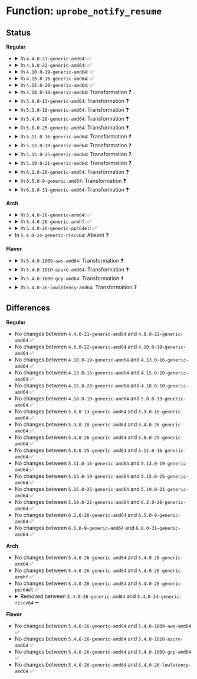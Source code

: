 # Function: <code>uprobe_notify_resume</code>

## Status
<b>Regular</b>
<ul>
<li>
<details>
<summary>In <code>4.4.0-21-generic-amd64</code>: ✅</summary>

```c
void uprobe_notify_resume(struct pt_regs * regs)
```

```json
{
  "name": "uprobe_notify_resume",
  "collision_type": "Unique Global",
  "inline_type": "No",
  "funcs": [
    {
      "addr": 18446744071580453776,
      "name": "uprobe_notify_resume",
      "external": true,
      "loc": "kernel/events/uprobes.c:1961",
      "file": "kernel/events/uprobes.c",
      "inline": "seen, unknown",
      "caller_inline": [],
      "caller_func": [
        "arch/x86/entry/common.c:exit_to_usermode_loop"
      ]
    }
  ],
  "symbols": [
    {
      "addr": 18446744071580453776,
      "name": "uprobe_notify_resume",
      "section": ".text",
      "bind": "STB_GLOBAL",
      "size": 2744
    }
  ]
}
```
</details>
</li>
<li>
<details>
<summary>In <code>4.8.0-22-generic-amd64</code>: ✅</summary>

```c
void uprobe_notify_resume(struct pt_regs * regs)
```

```json
{
  "name": "uprobe_notify_resume",
  "collision_type": "Unique Global",
  "inline_type": "No",
  "funcs": [
    {
      "addr": 18446744071580529248,
      "name": "uprobe_notify_resume",
      "external": true,
      "loc": "kernel/events/uprobes.c:1972",
      "file": "kernel/events/uprobes.c",
      "inline": "seen, unknown",
      "caller_inline": [],
      "caller_func": [
        "arch/x86/entry/common.c:exit_to_usermode_loop"
      ]
    }
  ],
  "symbols": [
    {
      "addr": 18446744071580529248,
      "name": "uprobe_notify_resume",
      "section": ".text",
      "bind": "STB_GLOBAL",
      "size": 2756
    }
  ]
}
```
</details>
</li>
<li>
<details>
<summary>In <code>4.10.0-19-generic-amd64</code>: ✅</summary>

```c
void uprobe_notify_resume(struct pt_regs * regs)
```

```json
{
  "name": "uprobe_notify_resume",
  "collision_type": "Unique Global",
  "inline_type": "No",
  "funcs": [
    {
      "addr": 18446744071580593248,
      "name": "uprobe_notify_resume",
      "external": true,
      "loc": "kernel/events/uprobes.c:1974",
      "file": "kernel/events/uprobes.c",
      "inline": "seen, unknown",
      "caller_inline": [],
      "caller_func": [
        "arch/x86/entry/common.c:exit_to_usermode_loop"
      ]
    }
  ],
  "symbols": [
    {
      "addr": 18446744071580593248,
      "name": "uprobe_notify_resume",
      "section": ".text",
      "bind": "STB_GLOBAL",
      "size": 2742
    }
  ]
}
```
</details>
</li>
<li>
<details>
<summary>In <code>4.13.0-16-generic-amd64</code>: ✅</summary>

```c
void uprobe_notify_resume(struct pt_regs * regs)
```

```json
{
  "name": "uprobe_notify_resume",
  "collision_type": "Unique Global",
  "inline_type": "No",
  "funcs": [
    {
      "addr": 18446744071580623232,
      "name": "uprobe_notify_resume",
      "external": true,
      "loc": "kernel/events/uprobes.c:1980",
      "file": "kernel/events/uprobes.c",
      "inline": "seen, unknown",
      "caller_inline": [],
      "caller_func": [
        "arch/x86/entry/common.c:exit_to_usermode_loop"
      ]
    }
  ],
  "symbols": [
    {
      "addr": 18446744071580623232,
      "name": "uprobe_notify_resume",
      "section": ".text",
      "bind": "STB_GLOBAL",
      "size": 2566
    }
  ]
}
```
</details>
</li>
<li>
<details>
<summary>In <code>4.15.0-20-generic-amd64</code>: ✅</summary>

```c
void uprobe_notify_resume(struct pt_regs * regs)
```

```json
{
  "name": "uprobe_notify_resume",
  "collision_type": "Unique Global",
  "inline_type": "No",
  "funcs": [
    {
      "addr": 18446744071580704144,
      "name": "uprobe_notify_resume",
      "external": true,
      "loc": "kernel/events/uprobes.c:1980",
      "file": "kernel/events/uprobes.c",
      "inline": "seen, unknown",
      "caller_inline": [],
      "caller_func": [
        "arch/x86/entry/common.c:exit_to_usermode_loop"
      ]
    }
  ],
  "symbols": [
    {
      "addr": 18446744071580704144,
      "name": "uprobe_notify_resume",
      "section": ".text",
      "bind": "STB_GLOBAL",
      "size": 2626
    }
  ]
}
```
</details>
</li>
<li>
<details>
<summary>In <code>4.18.0-10-generic-amd64</code>: Transformation ❓</summary>

```c
void uprobe_notify_resume(struct pt_regs * regs)
```

```json
{
  "name": "uprobe_notify_resume",
  "collision_type": "Unique Global",
  "inline_type": "No",
  "funcs": [
    {
      "addr": 0,
      "name": "uprobe_notify_resume",
      "external": true,
      "loc": "kernel/events/uprobes.c:1980",
      "file": "kernel/events/uprobes.c",
      "inline": "seen, unknown",
      "caller_inline": [],
      "caller_func": [
        "arch/x86/entry/common.c:exit_to_usermode_loop"
      ]
    }
  ],
  "symbols": [
    {
      "addr": 18446744071580839254,
      "name": "uprobe_notify_resume.cold.36",
      "section": ".text",
      "bind": "STB_LOCAL",
      "size": 131
    },
    {
      "addr": 18446744071580836464,
      "name": "uprobe_notify_resume",
      "section": ".text",
      "bind": "STB_GLOBAL",
      "size": 2539
    }
  ]
}
```
</details>
</li>
<li>
<details>
<summary>In <code>5.0.0-13-generic-amd64</code>: Transformation ❓</summary>

```c
void uprobe_notify_resume(struct pt_regs * regs)
```

```json
{
  "name": "uprobe_notify_resume",
  "collision_type": "Unique Global",
  "inline_type": "No",
  "funcs": [
    {
      "addr": 0,
      "name": "uprobe_notify_resume",
      "external": true,
      "loc": "kernel/events/uprobes.c:2258",
      "file": "kernel/events/uprobes.c",
      "inline": "seen, unknown",
      "caller_inline": [],
      "caller_func": [
        "arch/x86/entry/common.c:exit_to_usermode_loop"
      ]
    }
  ],
  "symbols": [
    {
      "addr": 18446744071580907923,
      "name": "uprobe_notify_resume.cold.44",
      "section": ".text",
      "bind": "STB_LOCAL",
      "size": 121
    },
    {
      "addr": 18446744071580904896,
      "name": "uprobe_notify_resume",
      "section": ".text",
      "bind": "STB_GLOBAL",
      "size": 2551
    }
  ]
}
```
</details>
</li>
<li>
<details>
<summary>In <code>5.3.0-18-generic-amd64</code>: Transformation ❓</summary>

```c
void uprobe_notify_resume(struct pt_regs * regs)
```

```json
{
  "name": "uprobe_notify_resume",
  "collision_type": "Unique Global",
  "inline_type": "No",
  "funcs": [
    {
      "addr": 0,
      "name": "uprobe_notify_resume",
      "external": true,
      "loc": "kernel/events/uprobes.c:2246",
      "file": "kernel/events/uprobes.c",
      "inline": "seen, unknown",
      "caller_inline": [],
      "caller_func": [
        "arch/x86/entry/common.c:exit_to_usermode_loop"
      ]
    }
  ],
  "symbols": [
    {
      "addr": 18446744071581005875,
      "name": "uprobe_notify_resume.cold",
      "section": ".text",
      "bind": "STB_LOCAL",
      "size": 27
    },
    {
      "addr": 18446744071581004928,
      "name": "uprobe_notify_resume",
      "section": ".text",
      "bind": "STB_GLOBAL",
      "size": 229
    }
  ]
}
```
</details>
</li>
<li>
<details>
<summary>In <code>5.4.0-26-generic-amd64</code>: Transformation ❓</summary>

```c
void uprobe_notify_resume(struct pt_regs * regs)
```

```json
{
  "name": "uprobe_notify_resume",
  "collision_type": "Unique Global",
  "inline_type": "No",
  "funcs": [
    {
      "addr": 0,
      "name": "uprobe_notify_resume",
      "external": true,
      "loc": "kernel/events/uprobes.c:2298",
      "file": "kernel/events/uprobes.c",
      "inline": "seen, unknown",
      "caller_inline": [],
      "caller_func": [
        "arch/x86/entry/common.c:exit_to_usermode_loop"
      ]
    }
  ],
  "symbols": [
    {
      "addr": 18446744071581060707,
      "name": "uprobe_notify_resume.cold",
      "section": ".text",
      "bind": "STB_LOCAL",
      "size": 27
    },
    {
      "addr": 18446744071581059888,
      "name": "uprobe_notify_resume",
      "section": ".text",
      "bind": "STB_GLOBAL",
      "size": 229
    }
  ]
}
```
</details>
</li>
<li>
<details>
<summary>In <code>5.8.0-25-generic-amd64</code>: Transformation ❓</summary>

```c
void uprobe_notify_resume(struct pt_regs * regs)
```

```json
{
  "name": "uprobe_notify_resume",
  "collision_type": "Unique Global",
  "inline_type": "No",
  "funcs": [
    {
      "addr": 0,
      "name": "uprobe_notify_resume",
      "external": true,
      "loc": "kernel/events/uprobes.c:2300",
      "file": "kernel/events/uprobes.c",
      "inline": "seen, unknown",
      "caller_inline": [],
      "caller_func": [
        "arch/x86/entry/common.c:exit_to_usermode_loop"
      ]
    }
  ],
  "symbols": [
    {
      "addr": 18446744071581241825,
      "name": "uprobe_notify_resume.cold",
      "section": ".text",
      "bind": "STB_LOCAL",
      "size": 27
    },
    {
      "addr": 18446744071581241024,
      "name": "uprobe_notify_resume",
      "section": ".text",
      "bind": "STB_GLOBAL",
      "size": 229
    }
  ]
}
```
</details>
</li>
<li>
<details>
<summary>In <code>5.11.0-16-generic-amd64</code>: Transformation ❓</summary>

```c
void uprobe_notify_resume(struct pt_regs * regs)
```

```json
{
  "name": "uprobe_notify_resume",
  "collision_type": "Unique Global",
  "inline_type": "No",
  "funcs": [
    {
      "addr": 0,
      "name": "uprobe_notify_resume",
      "external": true,
      "loc": "kernel/events/uprobes.c:2300",
      "file": "kernel/events/uprobes.c",
      "inline": "seen, unknown",
      "caller_inline": [],
      "caller_func": [
        "kernel/entry/common.c:exit_to_user_mode_loop"
      ]
    }
  ],
  "symbols": [
    {
      "addr": 18446744071591323932,
      "name": "uprobe_notify_resume.cold",
      "section": ".text",
      "bind": "STB_LOCAL",
      "size": 27
    },
    {
      "addr": 18446744071581283792,
      "name": "uprobe_notify_resume",
      "section": ".text",
      "bind": "STB_GLOBAL",
      "size": 229
    }
  ]
}
```
</details>
</li>
<li>
<details>
<summary>In <code>5.13.0-19-generic-amd64</code>: Transformation ❓</summary>

```c
void uprobe_notify_resume(struct pt_regs * regs)
```

```json
{
  "name": "uprobe_notify_resume",
  "collision_type": "Unique Global",
  "inline_type": "No",
  "funcs": [
    {
      "addr": 0,
      "name": "uprobe_notify_resume",
      "external": true,
      "loc": "kernel/events/uprobes.c:2298",
      "file": "kernel/events/uprobes.c",
      "inline": "seen, unknown",
      "caller_inline": [],
      "caller_func": [
        "kernel/entry/common.c:exit_to_user_mode_loop"
      ]
    }
  ],
  "symbols": [
    {
      "addr": 18446744071591265821,
      "name": "uprobe_notify_resume.cold",
      "section": ".text",
      "bind": "STB_LOCAL",
      "size": 27
    },
    {
      "addr": 18446744071581301744,
      "name": "uprobe_notify_resume",
      "section": ".text",
      "bind": "STB_GLOBAL",
      "size": 229
    }
  ]
}
```
</details>
</li>
<li>
<details>
<summary>In <code>5.15.0-25-generic-amd64</code>: Transformation ❓</summary>

```c
void uprobe_notify_resume(struct pt_regs * regs)
```

```json
{
  "name": "uprobe_notify_resume",
  "collision_type": "Unique Global",
  "inline_type": "No",
  "funcs": [
    {
      "addr": 0,
      "name": "uprobe_notify_resume",
      "external": true,
      "loc": "kernel/events/uprobes.c:2299",
      "file": "kernel/events/uprobes.c",
      "inline": "seen, unknown",
      "caller_inline": [],
      "caller_func": [
        "kernel/entry/common.c:exit_to_user_mode_loop"
      ]
    }
  ],
  "symbols": [
    {
      "addr": 18446744071592188713,
      "name": "uprobe_notify_resume.cold",
      "section": ".text",
      "bind": "STB_LOCAL",
      "size": 75
    },
    {
      "addr": 18446744071581545680,
      "name": "uprobe_notify_resume",
      "section": ".text",
      "bind": "STB_GLOBAL",
      "size": 893
    }
  ]
}
```
</details>
</li>
<li>
<details>
<summary>In <code>5.19.0-21-generic-amd64</code>: Transformation ❓</summary>

```c
void uprobe_notify_resume(struct pt_regs * regs)
```

```json
{
  "name": "uprobe_notify_resume",
  "collision_type": "Unique Global",
  "inline_type": "No",
  "funcs": [
    {
      "addr": 0,
      "name": "uprobe_notify_resume",
      "external": true,
      "loc": "kernel/events/uprobes.c:2294",
      "file": "kernel/events/uprobes.c",
      "inline": "seen, unknown",
      "caller_inline": [],
      "caller_func": [
        "kernel/entry/common.c:exit_to_user_mode_loop"
      ]
    }
  ],
  "symbols": [
    {
      "addr": 18446744071593963811,
      "name": "uprobe_notify_resume.cold",
      "section": ".text",
      "bind": "STB_LOCAL",
      "size": 74
    },
    {
      "addr": 18446744071581896608,
      "name": "uprobe_notify_resume",
      "section": ".text",
      "bind": "STB_GLOBAL",
      "size": 873
    }
  ]
}
```
</details>
</li>
<li>
<details>
<summary>In <code>6.2.0-20-generic-amd64</code>: Transformation ❓</summary>

```c
void uprobe_notify_resume(struct pt_regs * regs)
```

```json
{
  "name": "uprobe_notify_resume",
  "collision_type": "Unique Global",
  "inline_type": "No",
  "funcs": [
    {
      "addr": 0,
      "name": "uprobe_notify_resume",
      "external": true,
      "loc": "kernel/events/uprobes.c:2299",
      "file": "kernel/events/uprobes.c",
      "inline": "seen, unknown",
      "caller_inline": [],
      "caller_func": [
        "kernel/entry/common.c:exit_to_user_mode_loop"
      ]
    }
  ],
  "symbols": [
    {
      "addr": 18446744071596023501,
      "name": "uprobe_notify_resume.cold",
      "section": ".text",
      "bind": "STB_LOCAL",
      "size": 21
    },
    {
      "addr": 18446744071582329696,
      "name": "uprobe_notify_resume",
      "section": ".text",
      "bind": "STB_GLOBAL",
      "size": 1256
    }
  ]
}
```
</details>
</li>
<li>
<details>
<summary>In <code>6.5.0-9-generic-amd64</code>: Transformation ❓</summary>

```c
void uprobe_notify_resume(struct pt_regs * regs)
```

```json
{
  "name": "uprobe_notify_resume",
  "collision_type": "Unique Global",
  "inline_type": "No",
  "funcs": [
    {
      "addr": 0,
      "name": "uprobe_notify_resume",
      "external": true,
      "loc": "kernel/events/uprobes.c:2295",
      "file": "kernel/events/uprobes.c",
      "inline": "seen, unknown",
      "caller_inline": [],
      "caller_func": [
        "kernel/entry/common.c:exit_to_user_mode_loop"
      ]
    }
  ],
  "symbols": [
    {
      "addr": 18446744071596545639,
      "name": "uprobe_notify_resume.cold",
      "section": ".text",
      "bind": "STB_LOCAL",
      "size": 21
    },
    {
      "addr": 18446744071582530928,
      "name": "uprobe_notify_resume",
      "section": ".text",
      "bind": "STB_GLOBAL",
      "size": 1243
    }
  ]
}
```
</details>
</li>
<li>
<details>
<summary>In <code>6.8.0-31-generic-amd64</code>: Transformation ❓</summary>

```c
void uprobe_notify_resume(struct pt_regs * regs)
```

```json
{
  "name": "uprobe_notify_resume",
  "collision_type": "Unique Global",
  "inline_type": "No",
  "funcs": [
    {
      "addr": 0,
      "name": "uprobe_notify_resume",
      "external": true,
      "loc": "kernel/events/uprobes.c:2295",
      "file": "kernel/events/uprobes.c",
      "inline": "seen, unknown",
      "caller_inline": [],
      "caller_func": [
        "kernel/entry/common.c:irqentry_exit_to_user_mode",
        "kernel/entry/common.c:syscall_exit_to_user_mode",
        "kernel/entry/common.c:syscall_exit_to_user_mode_work"
      ]
    }
  ],
  "symbols": [
    {
      "addr": 18446744071597449418,
      "name": "uprobe_notify_resume.cold",
      "section": ".text",
      "bind": "STB_LOCAL",
      "size": 21
    },
    {
      "addr": 18446744071582699968,
      "name": "uprobe_notify_resume",
      "section": ".text",
      "bind": "STB_GLOBAL",
      "size": 1177
    }
  ]
}
```
</details>
</li>
</ul>
<b>Arch</b>
<ul>
<li>
<details>
<summary>In <code>5.4.0-26-generic-arm64</code>: ✅</summary>

```c
void uprobe_notify_resume(struct pt_regs * regs)
```

```json
{
  "name": "uprobe_notify_resume",
  "collision_type": "Unique Global",
  "inline_type": "No",
  "funcs": [
    {
      "addr": 18446603336492416856,
      "name": "uprobe_notify_resume",
      "external": true,
      "loc": "kernel/events/uprobes.c:2298",
      "file": "kernel/events/uprobes.c",
      "inline": "seen, unknown",
      "caller_inline": [],
      "caller_func": [
        "arch/arm64/kernel/signal.c:do_notify_resume"
      ]
    }
  ],
  "symbols": [
    {
      "addr": 18446603336492416856,
      "name": "uprobe_notify_resume",
      "section": ".text",
      "bind": "STB_GLOBAL",
      "size": 1548
    }
  ]
}
```
</details>
</li>
<li>
<details>
<summary>In <code>5.4.0-26-generic-armhf</code>: ✅</summary>

```c
void uprobe_notify_resume(struct pt_regs * regs)
```

```json
{
  "name": "uprobe_notify_resume",
  "collision_type": "Unique Global",
  "inline_type": "No",
  "funcs": [
    {
      "addr": 3226301868,
      "name": "uprobe_notify_resume",
      "external": true,
      "loc": "kernel/events/uprobes.c:2298",
      "file": "kernel/events/uprobes.c",
      "inline": "seen, unknown",
      "caller_inline": [],
      "caller_func": [
        "arch/arm/kernel/signal.c:do_work_pending"
      ]
    }
  ],
  "symbols": [
    {
      "addr": 3226301868,
      "name": "uprobe_notify_resume",
      "section": ".text",
      "bind": "STB_GLOBAL",
      "size": 360
    }
  ]
}
```
</details>
</li>
<li>
<details>
<summary>In <code>5.4.0-26-generic-ppc64el</code>: ✅</summary>

```c
void uprobe_notify_resume(struct pt_regs * regs)
```

```json
{
  "name": "uprobe_notify_resume",
  "collision_type": "Unique Global",
  "inline_type": "No",
  "funcs": [
    {
      "addr": 13835058055285685776,
      "name": "uprobe_notify_resume",
      "external": true,
      "loc": "kernel/events/uprobes.c:2298",
      "file": "kernel/events/uprobes.c",
      "inline": "seen, unknown",
      "caller_inline": [],
      "caller_func": [
        "arch/powerpc/kernel/signal.c:do_notify_resume"
      ]
    }
  ],
  "symbols": [
    {
      "addr": 13835058055285685776,
      "name": "uprobe_notify_resume",
      "section": ".text",
      "bind": "STB_GLOBAL",
      "size": 408
    }
  ]
}
```
</details>
</li>
<li>
In <code>5.4.0-24-generic-riscv64</code>: Absent ❓
</li>
</ul>
<b>Flavor</b>
<ul>
<li>
<details>
<summary>In <code>5.4.0-1009-aws-amd64</code>: Transformation ❓</summary>

```c
void uprobe_notify_resume(struct pt_regs * regs)
```

```json
{
  "name": "uprobe_notify_resume",
  "collision_type": "Unique Global",
  "inline_type": "No",
  "funcs": [
    {
      "addr": 0,
      "name": "uprobe_notify_resume",
      "external": true,
      "loc": "kernel/events/uprobes.c:2298",
      "file": "kernel/events/uprobes.c",
      "inline": "seen, unknown",
      "caller_inline": [],
      "caller_func": [
        "arch/x86/entry/common.c:exit_to_usermode_loop"
      ]
    }
  ],
  "symbols": [
    {
      "addr": 18446744071581029555,
      "name": "uprobe_notify_resume.cold",
      "section": ".text",
      "bind": "STB_LOCAL",
      "size": 27
    },
    {
      "addr": 18446744071581028736,
      "name": "uprobe_notify_resume",
      "section": ".text",
      "bind": "STB_GLOBAL",
      "size": 229
    }
  ]
}
```
</details>
</li>
<li>
<details>
<summary>In <code>5.4.0-1010-azure-amd64</code>: Transformation ❓</summary>

```c
void uprobe_notify_resume(struct pt_regs * regs)
```

```json
{
  "name": "uprobe_notify_resume",
  "collision_type": "Unique Global",
  "inline_type": "No",
  "funcs": [
    {
      "addr": 0,
      "name": "uprobe_notify_resume",
      "external": true,
      "loc": "kernel/events/uprobes.c:2298",
      "file": "kernel/events/uprobes.c",
      "inline": "seen, unknown",
      "caller_inline": [],
      "caller_func": [
        "arch/x86/entry/common.c:exit_to_usermode_loop"
      ]
    }
  ],
  "symbols": [
    {
      "addr": 18446744071580975635,
      "name": "uprobe_notify_resume.cold",
      "section": ".text",
      "bind": "STB_LOCAL",
      "size": 27
    },
    {
      "addr": 18446744071580974832,
      "name": "uprobe_notify_resume",
      "section": ".text",
      "bind": "STB_GLOBAL",
      "size": 220
    }
  ]
}
```
</details>
</li>
<li>
<details>
<summary>In <code>5.4.0-1009-gcp-amd64</code>: Transformation ❓</summary>

```c
void uprobe_notify_resume(struct pt_regs * regs)
```

```json
{
  "name": "uprobe_notify_resume",
  "collision_type": "Unique Global",
  "inline_type": "No",
  "funcs": [
    {
      "addr": 0,
      "name": "uprobe_notify_resume",
      "external": true,
      "loc": "kernel/events/uprobes.c:2298",
      "file": "kernel/events/uprobes.c",
      "inline": "seen, unknown",
      "caller_inline": [],
      "caller_func": [
        "arch/x86/entry/common.c:exit_to_usermode_loop"
      ]
    }
  ],
  "symbols": [
    {
      "addr": 18446744071581020755,
      "name": "uprobe_notify_resume.cold",
      "section": ".text",
      "bind": "STB_LOCAL",
      "size": 27
    },
    {
      "addr": 18446744071581019936,
      "name": "uprobe_notify_resume",
      "section": ".text",
      "bind": "STB_GLOBAL",
      "size": 229
    }
  ]
}
```
</details>
</li>
<li>
<details>
<summary>In <code>5.4.0-26-lowlatency-amd64</code>: Transformation ❓</summary>

```c
void uprobe_notify_resume(struct pt_regs * regs)
```

```json
{
  "name": "uprobe_notify_resume",
  "collision_type": "Unique Global",
  "inline_type": "No",
  "funcs": [
    {
      "addr": 0,
      "name": "uprobe_notify_resume",
      "external": true,
      "loc": "kernel/events/uprobes.c:2298",
      "file": "kernel/events/uprobes.c",
      "inline": "seen, unknown",
      "caller_inline": [],
      "caller_func": [
        "arch/x86/entry/common.c:exit_to_usermode_loop"
      ]
    }
  ],
  "symbols": [
    {
      "addr": 18446744071581082097,
      "name": "uprobe_notify_resume.cold",
      "section": ".text",
      "bind": "STB_LOCAL",
      "size": 27
    },
    {
      "addr": 18446744071581081232,
      "name": "uprobe_notify_resume",
      "section": ".text",
      "bind": "STB_GLOBAL",
      "size": 282
    }
  ]
}
```
</details>
</li>
</ul>

## Differences
<b>Regular</b>
<ul>
<li>
No changes between <code>4.4.0-21-generic-amd64</code> and <code>4.8.0-22-generic-amd64</code> ✅
</li>
<li>
No changes between <code>4.8.0-22-generic-amd64</code> and <code>4.10.0-19-generic-amd64</code> ✅
</li>
<li>
No changes between <code>4.10.0-19-generic-amd64</code> and <code>4.13.0-16-generic-amd64</code> ✅
</li>
<li>
No changes between <code>4.13.0-16-generic-amd64</code> and <code>4.15.0-20-generic-amd64</code> ✅
</li>
<li>
No changes between <code>4.15.0-20-generic-amd64</code> and <code>4.18.0-10-generic-amd64</code> ✅
</li>
<li>
No changes between <code>4.18.0-10-generic-amd64</code> and <code>5.0.0-13-generic-amd64</code> ✅
</li>
<li>
No changes between <code>5.0.0-13-generic-amd64</code> and <code>5.3.0-18-generic-amd64</code> ✅
</li>
<li>
No changes between <code>5.3.0-18-generic-amd64</code> and <code>5.4.0-26-generic-amd64</code> ✅
</li>
<li>
No changes between <code>5.4.0-26-generic-amd64</code> and <code>5.8.0-25-generic-amd64</code> ✅
</li>
<li>
No changes between <code>5.8.0-25-generic-amd64</code> and <code>5.11.0-16-generic-amd64</code> ✅
</li>
<li>
No changes between <code>5.11.0-16-generic-amd64</code> and <code>5.13.0-19-generic-amd64</code> ✅
</li>
<li>
No changes between <code>5.13.0-19-generic-amd64</code> and <code>5.15.0-25-generic-amd64</code> ✅
</li>
<li>
No changes between <code>5.15.0-25-generic-amd64</code> and <code>5.19.0-21-generic-amd64</code> ✅
</li>
<li>
No changes between <code>5.19.0-21-generic-amd64</code> and <code>6.2.0-20-generic-amd64</code> ✅
</li>
<li>
No changes between <code>6.2.0-20-generic-amd64</code> and <code>6.5.0-9-generic-amd64</code> ✅
</li>
<li>
No changes between <code>6.5.0-9-generic-amd64</code> and <code>6.8.0-31-generic-amd64</code> ✅
</li>
</ul>
<b>Arch</b>
<ul>
<li>
No changes between <code>5.4.0-26-generic-amd64</code> and <code>5.4.0-26-generic-arm64</code> ✅
</li>
<li>
No changes between <code>5.4.0-26-generic-amd64</code> and <code>5.4.0-26-generic-armhf</code> ✅
</li>
<li>
No changes between <code>5.4.0-26-generic-amd64</code> and <code>5.4.0-26-generic-ppc64el</code> ✅
</li>
<li>
<details>
<summary>Removed between <code>5.4.0-26-generic-amd64</code> and <code>5.4.0-24-generic-riscv64</code> ➖</summary>

```c
void uprobe_notify_resume(struct pt_regs * regs)
```
</details>
</li>
</ul>
<b>Flavor</b>
<ul>
<li>
No changes between <code>5.4.0-26-generic-amd64</code> and <code>5.4.0-1009-aws-amd64</code> ✅
</li>
<li>
No changes between <code>5.4.0-26-generic-amd64</code> and <code>5.4.0-1010-azure-amd64</code> ✅
</li>
<li>
No changes between <code>5.4.0-26-generic-amd64</code> and <code>5.4.0-1009-gcp-amd64</code> ✅
</li>
<li>
No changes between <code>5.4.0-26-generic-amd64</code> and <code>5.4.0-26-lowlatency-amd64</code> ✅
</li>
</ul>

